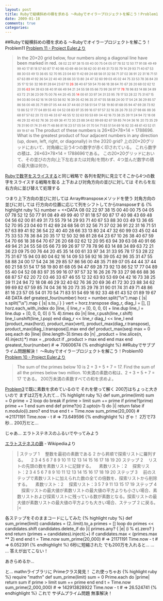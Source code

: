 ```yaml
---
layout: post
title: Rubyで縦横斜めの積を求める ～Rubyでオイラープロジェクトを解こう！Problem11
date: 2009-01-18
comments: true
categories:
---
```


##Rubyで縦横斜めの積を求める ～Rubyでオイラープロジェクトを解こう！Problem11
[Problem 11 - Project Eulerより](http://projecteuler.net/index.php?section=problems&id=11)
> 
> In the 20×20 grid below, four numbers along a diagonal line have been marked in red.
> <span style="font-size:x-small;">08 02 22 97 38 15 00 40 00 75 04 05 07 78 52 12 50 77 91 08</span>
> <span style="font-size:x-small;">49 49 99 40 17 81 18 57 60 87 17 40 98 43 69 48 04 56 62 00</span>
> <span style="font-size:x-small;">81 49 31 73 55 79 14 29 93 71 40 67 53 88 30 03 49 13 36 65</span>
> <span style="font-size:x-small;">52 70 95 23 04 60 11 42 69 24 68 56 01 32 56 71 37 02 36 91</span>
> <span style="font-size:x-small;">22 31 16 71 51 67 63 89 41 92 36 54 22 40 40 28 66 33 13 80</span>
> <span style="font-size:x-small;">24 47 32 60 99 03 45 02 44 75 33 53 78 36 84 20 35 17 12 50</span>
> <span style="font-size:x-small;">32 98 81 28 64 23 67 10 <span style="color:#FF0000;">26</span> 38 40 67 59 54 70 66 18 38 64 70</span>
> <span style="font-size:x-small;">67 26 20 68 02 62 12 20 95 <span style="color:#FF0000;">63</span> 94 39 63 08 40 91 66 49 94 21</span>
> <span style="font-size:x-small;">24 55 58 05 66 73 99 26 97 17 <span style="color:#FF0000;">78</span> 78 96 83 14 88 34 89 63 72</span>
> <span style="font-size:x-small;">21 36 23 09 75 00 76 44 20 45 35 <span style="color:#FF0000;">14</span> 00 61 33 97 34 31 33 95</span>
> <span style="font-size:x-small;">78 17 53 28 22 75 31 67 15 94 03 80 04 62 16 14 09 53 56 92</span>
> <span style="font-size:x-small;">16 39 05 42 96 35 31 47 55 58 88 24 00 17 54 24 36 29 85 57</span>
> <span style="font-size:x-small;">86 56 00 48 35 71 89 07 05 44 44 37 44 60 21 58 51 54 17 58</span>
> <span style="font-size:x-small;">19 80 81 68 05 94 47 69 28 73 92 13 86 52 17 77 04 89 55 40</span>
> <span style="font-size:x-small;">04 52 08 83 97 35 99 16 07 97 57 32 16 26 26 79 33 27 98 66</span>
> <span style="font-size:x-small;">88 36 68 87 57 62 20 72 03 46 33 67 46 55 12 32 63 93 53 69</span>
> <span style="font-size:x-small;">04 42 16 73 38 25 39 11 24 94 72 18 08 46 29 32 40 62 76 36</span>
> <span style="font-size:x-small;">20 69 36 41 72 30 23 88 34 62 99 69 82 67 59 85 74 04 36 16</span>
> <span style="font-size:x-small;">20 73 35 29 78 31 90 01 74 31 49 71 48 86 81 16 23 57 05 54</span>
> <span style="font-size:x-small;">01 70 54 71 83 51 54 69 16 92 33 48 61 43 52 01 89 19 67 48</span>
> The product of these numbers is 26×63×78×14 = 1788696.
> What is the greatest product of four adjacent numbers in any direction (up, down, left, right, or diagonally) in the 2020 grid?
> 上の20×20グリッドにおいて、対角線に沿う4つの数字が赤く印されている。
> これら数字の積は、26×63×78×14 = 1788696である。
> この20×20グリッドにおいて、その並びの方向(上下左右または対角)を問わず、4つ並んだ数字の積の最大値は何か。


[Rubyで数字をスライスする](http://d.hatena.ne.jp/keyesberry/20090117/p1)と同じ戦略で
各列を配列に見立てそこから4つの数字をスライスする戦略を取る
上下および対角方向の並びに対しては
それらを左右方向に並び替えて処理する

つまり上下方向の並びに対しては
Array#transposeメソッドを使う
対角方向の並びに対しては
行方向の位置に応じて列をシフトしてからtransposeする
{% highlight ruby %}
number = <<DATA
08 02 22 97 38 15 00 40 00 75 04 05 07 78 52 12 50 77 91 08
49 49 99 40 17 81 18 57 60 87 17 40 98 43 69 48 04 56 62 00
81 49 31 73 55 79 14 29 93 71 40 67 53 88 30 03 49 13 36 65
52 70 95 23 04 60 11 42 69 24 68 56 01 32 56 71 37 02 36 91
22 31 16 71 51 67 63 89 41 92 36 54 22 40 40 28 66 33 13 80
24 47 32 60 99 03 45 02 44 75 33 53 78 36 84 20 35 17 12 50
32 98 81 28 64 23 67 10 26 38 40 67 59 54 70 66 18 38 64 70
67 26 20 68 02 62 12 20 95 63 94 39 63 08 40 91 66 49 94 21
24 55 58 05 66 73 99 26 97 17 78 78 96 83 14 88 34 89 63 72
21 36 23 09 75 00 76 44 20 45 35 14 00 61 33 97 34 31 33 95
78 17 53 28 22 75 31 67 15 94 03 80 04 62 16 14 09 53 56 92
16 39 05 42 96 35 31 47 55 58 88 24 00 17 54 24 36 29 85 57
86 56 00 48 35 71 89 07 05 44 44 37 44 60 21 58 51 54 17 58
19 80 81 68 05 94 47 69 28 73 92 13 86 52 17 77 04 89 55 40
04 52 08 83 97 35 99 16 07 97 57 32 16 26 26 79 33 27 98 66
88 36 68 87 57 62 20 72 03 46 33 67 46 55 12 32 63 93 53 69
04 42 16 73 38 25 39 11 24 94 72 18 08 46 29 32 40 62 76 36
20 69 36 41 72 30 23 88 34 62 99 69 82 67 59 85 74 04 36 16
20 73 35 29 78 31 90 01 74 31 49 71 48 86 81 16 23 57 05 54
01 70 54 71 83 51 54 69 16 92 33 48 61 43 52 01 89 19 67 48
DATA
 def greatest_four(number)
   horz = number.split("\n").map { |s| s.split("\s").map { |s| s.to_i } }
   vert = horz.transpose
   diag_r, diag_l = [], []
   horz.each_with_index do |line, i|
     line_r = [0, 0, 0, 0] + line.dup
     line_l = line.dup + [0, 0, 0, 0]
     (i % 4).times do |n|
       line_r.push(line_r.shift)
       line_l.unshift(line_l.pop)
     end
     diag_r << line_r
     diag_l << line_l
   end
   [product_max(horz), product_max(vert), product_max(diag_r.transpose), product_max(diag_l.transpose)].max
 end
 def product_max(seq)
   max = 0
   seq.each do |line|
     (line.length-3).times do |n|
       _product = line.slice(n, 4).inject(:*)
       max = _product if _product > max
     end
   end
   max
 end
 greatest_four(number) # => 70600674
{% endhighlight %}
##Rubyでサブプライム問題解決！ ～Rubyでオイラープロジェクトを解こう！Problem10
[Problem 10 - Project Eulerより](http://projecteuler.net/index.php?section=problems&id=10)
> 
> The sum of the primes below 10 is 2 + 3 + 5 + 7 = 17.
> Find the sum of all the primes below two million.
> 10未満の素数の和は、2 + 3 + 5 + 7 = 17 である。
> 200万未満の素数すべての和を求めよ。


[Problem3](http://d.hatena.ne.jp/keyesberry/20090113/p4)で既に素数を求めているので
それを使って解く
200万はちょっと大きいので
まずは2万を入れて…
{% highlight ruby %}
 def sum_prime(limit)
   sum = 0
   prime = 2
   loop do
     break if prime > limit
     sum += prime if prime?(prime)
     prime += 1
   end
   sum
 end
 def prime?(n)
   2.upto(n-1) do |i|
     return false if n.modulo(i).zero?
   end
   true
 end
 t = Time.now
 sum_prime(20_000) # =>21171191
 Time.now - t # => 73.649596
{% endhighlight %}
ぎゃ！
2万で73秒…
200万だと…

じゃあ…
エラトステネスのふるいでやってみよう

[エラトステネスの篩](http://ja.wikipedia.org/wiki/%E3%82%A8%E3%83%A9%E3%83%88%E3%82%B9%E3%83%86%E3%83%8D%E3%82%B9%E3%81%AE%E7%AF%A9) - Wikipediaより
>|
ステップ 1
　整数を最初の素数である 2 から昇順で探索リストに羅列する。
　2 3 4 5 6 7 8 9 10 11 12 13 14 15 16 17 18 19 20
ステップ 2
　リストの先頭の数を素数リストに記録する。
　素数リスト：2
　探索リスト：2 3 4 5 6 7 8 9 10 11 12 13 14 15 16 17 18 19 20
ステップ 3
　前のステップで素数リストに加えられた数の全ての倍数を、探索リストから削除する。
　素数リスト：2
　探索リスト：3 5 7 9 11 13 15 17 19
ステップ 4
　探索リストの最大値が素数リストの最大値の平方よりも小さい場合、素数リストおよび探索リストに残っている数が素数となる。探索リストの最大値が素数リストの最大値の平方よりも大きい場合、ステップ 2 に戻る。
|<

各ステップをそのままコードにしてみた
{% highlight ruby %}
 def sum_prime(limit)
   candidates = (2..limit).to_a
   primes = []
   loop do
     primes << candidates.shift
     candidates.delete_if do |i|
       primes.any? { |e| (i % e).zero? }
     end
     return (primes + candidates).inject(:+) if candidates.max < (primes.max ** 2)
   end
 end
 t = Time.now
 sum_prime(20_000) # => 21171191
 Time.now - t # => 6.052391
{% endhighlight %}
6秒に短縮された
でも200万を入れると…
…
…
答えが出てこない！

あきらめるか…

と…
mathnライブラリに
Primeクラス発見！
これ使っちゃお
{% highlight ruby %}
 require "mathn"
 def sum_prime(limit)
   sum = 0
   Prime.each do |prime|
     return sum if prime > limit
     sum += prime
   end
 end
 t = Time.now
 sum_prime(2_000_000) # => 142913828922
 Time.now - t # => 26.524741
{% endhighlight %}
これで
サ<del datetime="2009-01-18T11:13:25+09:00">ブ</del>ムプライム問題
無事解決！